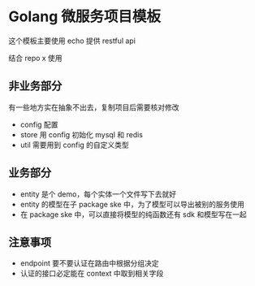 # Golang 微服务项目模板

这个模板主要使用 echo 提供 restful api

结合 repo x 使用

## 非业务部分

有一些地方实在抽象不出去，复制项目后需要核对修改

- config 配置
- store 用 config 初始化 mysql 和 redis
- util 需要用到 config 的自定义类型

## 业务部分

- entity 是个 demo，每个实体一个文件写下去就好
- entity 的模型在子 package ske 中，为了模型可以导出被别的服务使用
- 在 package ske 中，可以直接将模型的纯函数还有 sdk 和模型写在一起

## 注意事项

- endpoint 要不要认证在路由中根据分组决定
- 认证的接口必定能在 context 中取到相关字段
